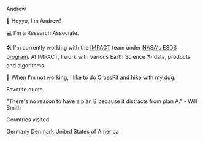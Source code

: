 Andrew

👋  Heyyo, I'm Andrew!

💻  I'm a Research Associate.

🛠️  I'm currently working with the [IMPACT](https://impact.earthdata.nasa.gov/) team under [NASA's ESDS program](https://earthdata.nasa.gov/esds).
At IMPACT, I work with various Earth Science 🌎 data, products and algorithms.

🎨  When I'm not working, I like to do CrossFit and hike with my dog.

Favorite quote

"There's no reason to have a plan B because it distracts from plan A." - Will Smith

Countries visited

Germany
Denmark
United States of America